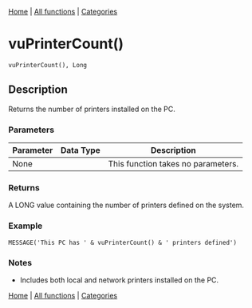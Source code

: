 [Home](../index.md) | [All functions](index.md) | [Categories](../categories/index.md)

# vuPrinterCount()

```Prototype
vuPrinterCount(), Long
```


## Description
Returns the number of printers installed on the PC.

### Parameters

| Parameter | Data Type | Description |
|-----------|-----------|-------------|
| None      |          | This function takes no parameters. |

### Returns
A LONG value containing the number of printers defined on the system.

### Example

```Clarion
MESSAGE('This PC has ' & vuPrinterCount() & ' printers defined')
```

### Notes
- Includes both local and network printers installed on the PC.

[Home](../index.md) | [All functions](index.md) | [Categories](../categories/index.md)
